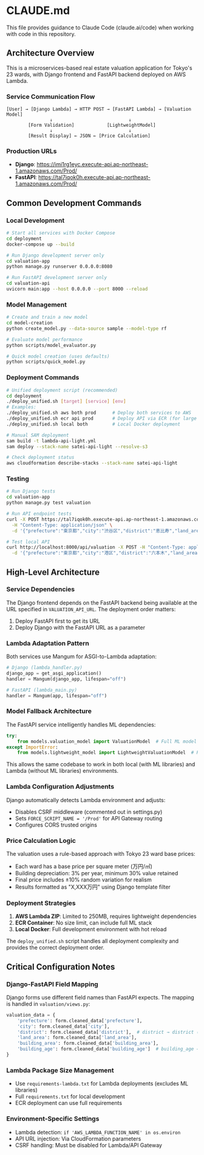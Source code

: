 # CLAUDE.md

This file provides guidance to Claude Code (claude.ai/code) when working with code in this repository.

## Architecture Overview

This is a microservices-based real estate valuation application for Tokyo's 23 wards, with Django frontend and FastAPI backend deployed on AWS Lambda.

### Service Communication Flow
```
[User] → [Django Lambda] → HTTP POST → [FastAPI Lambda] → [Valuation Model]
                ↓                            ↓
        [Form Validation]            [LightweightModel]
                ↓                            ↓
        [Result Display] ← JSON ← [Price Calculation]
```

### Production URLs
- **Django**: https://imi1rg1eyc.execute-api.ap-northeast-1.amazonaws.com/Prod/
- **FastAPI**: https://tal7iqok0h.execute-api.ap-northeast-1.amazonaws.com/Prod/

## Common Development Commands

### Local Development
```bash
# Start all services with Docker Compose
cd deployment
docker-compose up --build

# Run Django development server only
cd valuation-app
python manage.py runserver 0.0.0.0:8080

# Run FastAPI development server only  
cd valuation-api
uvicorn main:app --host 0.0.0.0 --port 8000 --reload
```

### Model Management
```bash
# Create and train a new model
cd model-creation
python create_model.py --data-source sample --model-type rf

# Evaluate model performance
python scripts/model_evaluator.py

# Quick model creation (uses defaults)
python scripts/quick_model.py
```

### Deployment Commands
```bash
# Unified deployment script (recommended)
cd deployment
./deploy_unified.sh [target] [service] [env]
# Examples:
./deploy_unified.sh aws both prod      # Deploy both services to AWS
./deploy_unified.sh ecr api prod       # Deploy API via ECR (for large dependencies)
./deploy_unified.sh local both         # Local Docker deployment

# Manual SAM deployment
sam build -t lambda-api-light.yml
sam deploy --stack-name satei-api-light --resolve-s3

# Check deployment status
aws cloudformation describe-stacks --stack-name satei-api-light
```

### Testing
```bash
# Run Django tests
cd valuation-app
python manage.py test valuation

# Run API endpoint tests
curl -X POST https://tal7iqok0h.execute-api.ap-northeast-1.amazonaws.com/Prod/api/valuation \
  -H "Content-Type: application/json" \
  -d '{"prefecture":"東京都","city":"渋谷区","district":"恵比寿","land_area":100,"building_area":80,"building_age":10}'

# Test local API
curl http://localhost:8000/api/valuation -X POST -H "Content-Type: application/json" \
  -d '{"prefecture":"東京都","city":"港区","district":"六本木","land_area":150,"building_area":120,"building_age":5}'
```

## High-Level Architecture

### Service Dependencies
The Django frontend depends on the FastAPI backend being available at the URL specified in `VALUATION_API_URL`. The deployment order matters:
1. Deploy FastAPI first to get its URL
2. Deploy Django with the FastAPI URL as a parameter

### Lambda Adaptation Pattern
Both services use Mangum for ASGI-to-Lambda adaptation:
```python
# Django (lambda_handler.py)
django_app = get_asgi_application()
handler = Mangum(django_app, lifespan="off")

# FastAPI (lambda_main.py)  
handler = Mangum(app, lifespan="off")
```

### Model Fallback Architecture
The FastAPI service intelligently handles ML dependencies:
```python
try:
    from models.valuation_model import ValuationModel  # Full ML model
except ImportError:
    from models.lightweight_model import LightweightValuationModel  # Rule-based fallback
```

This allows the same codebase to work in both local (with ML libraries) and Lambda (without ML libraries) environments.

### Lambda Configuration Adjustments
Django automatically detects Lambda environment and adjusts:
- Disables CSRF middleware (commented out in settings.py)
- Sets `FORCE_SCRIPT_NAME = '/Prod'` for API Gateway routing
- Configures CORS trusted origins

### Price Calculation Logic
The valuation uses a rule-based approach with Tokyo 23 ward base prices:
- Each ward has a base price per square meter (万円/㎡)
- Building depreciation: 3% per year, minimum 30% value retained
- Final price includes ±10% random variation for realism
- Results formatted as "X,XXX万円" using Django template filter

### Deployment Strategies
1. **AWS Lambda ZIP**: Limited to 250MB, requires lightweight dependencies
2. **ECR Container**: No size limit, can include full ML stack
3. **Local Docker**: Full development environment with hot reload

The `deploy_unified.sh` script handles all deployment complexity and provides the correct deployment order.

## Critical Configuration Notes

### Django-FastAPI Field Mapping
Django forms use different field names than FastAPI expects. The mapping is handled in `valuation/views.py`:
```python
valuation_data = {
    'prefecture': form.cleaned_data['prefecture'],
    'city': form.cleaned_data['city'],
    'district': form.cleaned_data['district'],  # district → district (no change)
    'land_area': form.cleaned_data['land_area'],
    'building_area': form.cleaned_data['building_area'],
    'building_age': form.cleaned_data['building_age']  # building_age → building_age (no change)
}
```

### Lambda Package Size Management
- Use `requirements-lambda.txt` for Lambda deployments (excludes ML libraries)
- Full `requirements.txt` for local development
- ECR deployment can use full requirements

### Environment-Specific Settings
- Lambda detection: `if 'AWS_LAMBDA_FUNCTION_NAME' in os.environ`
- API URL injection: Via CloudFormation parameters
- CSRF handling: Must be disabled for Lambda/API Gateway